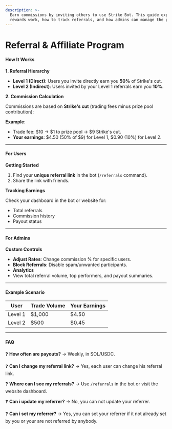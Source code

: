 ```yaml
---
description: >-
  Earn commissions by inviting others to use Strike Bot. This guide explains how
  rewards work, how to track referrals, and how admins can manage the program.
---
```


# Referral & Affiliate Program

#### **How It Works** <a href="#how-it-works" id="how-it-works"></a>

**1. Referral Hierarchy**

* **Level 1 (Direct)**: Users you invite directly earn you **50%** of Strike's cut.
* **Level 2 (Indirect)**: Users invited by your Level 1 referrals earn you **10%**.

**2. Commission Calculation**

Commissions are based on **Strike's cut** (trading fees minus prize pool contribution):

**Example**:

* Trade fee: $10 → $1 to prize pool → $9 Strike's cut.
* **Your earnings**: $4.50 (50% of $9) for Level 1, $0.90 (10%) for Level 2.

***

#### **For Users** <a href="#for-users" id="for-users"></a>

**Getting Started**

1. Find your **unique referral link** in the bot (`/referrals` command).
2. Share the link with friends.

**Tracking Earnings**

Check your dashboard in the bot or website for:

* Total referrals
* Commission history
* Payout status

***

#### **For Admins** <a href="#for-admins" id="for-admins"></a>

**Custom Controls**

* **Adjust Rates**: Change commission % for specific users.
* **Block Referrals**: Disable spam/unwanted participants.
* **Analytics**
* View total referral volume, top performers, and payout summaries.

***

#### **Example Scenario** <a href="#example-scenario" id="example-scenario"></a>

| User    | Trade Volume | Your Earnings |
| ------- | ------------ | ------------- |
| Level 1 | $1,000       | $4.50         |
| Level 2 | $500         | $0.45         |

***

#### **FAQ** <a href="#faq" id="faq"></a>

❓ **How often are payouts?** → Weekly, in SOL/USDC.

❓ **Can I change my referral link?** → Yes, each user can change his referral link.

❓ **Where can I see my referrals?** → Use `/referrals` in the bot or visit the website dashboard.

❓ **Can i update my referrer?** → No, you can not update your referrer.

❓ **Can i set my referrer?** → Yes, you can set your referrer if it not already set by you or your are not referred by anybody.
